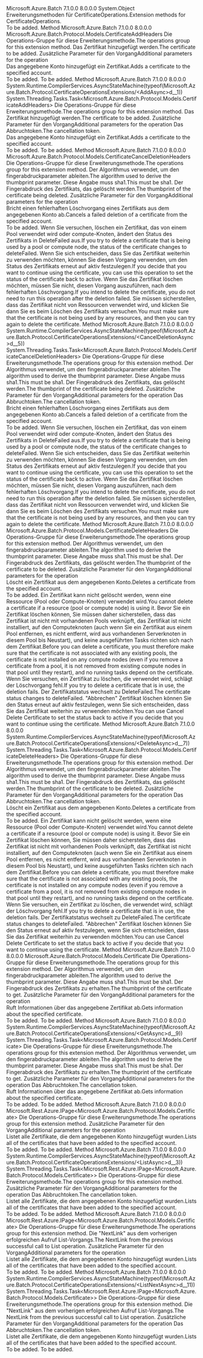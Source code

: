 <Type Name="CertificateOperationsExtensions" FullName="Microsoft.Azure.Batch.Protocol.CertificateOperationsExtensions">
  <TypeSignature Language="C#" Value="public static class CertificateOperationsExtensions" />
  <TypeSignature Language="ILAsm" Value=".class public auto ansi abstract sealed beforefieldinit CertificateOperationsExtensions extends System.Object" />
  <TypeSignature Language="DocId" Value="T:Microsoft.Azure.Batch.Protocol.CertificateOperationsExtensions" />
  <TypeSignature Language="VB.NET" Value="Public Module CertificateOperationsExtensions" />
  <TypeSignature Language="F#" Value="type CertificateOperationsExtensions = class" />
  <AssemblyInfo>
    <AssemblyName>Microsoft.Azure.Batch</AssemblyName>
    <AssemblyVersion>7.1.0.0</AssemblyVersion>
    <AssemblyVersion>8.0.0.0</AssemblyVersion>
  </AssemblyInfo>
  <Base>
    <BaseTypeName>System.Object</BaseTypeName>
  </Base>
  <Interfaces />
  <Docs>
    <summary>
            <span data-ttu-id="81665-101">Erweiterungsmethoden für CertificateOperations.</span><span class="sxs-lookup"><span data-stu-id="81665-101">Extension methods for CertificateOperations.</span></span>
            </summary>
    <remarks>To be added.</remarks>
  </Docs>
  <Members>
    <Member MemberName="Add">
      <MemberSignature Language="C#" Value="public static Microsoft.Azure.Batch.Protocol.Models.CertificateAddHeaders Add (this Microsoft.Azure.Batch.Protocol.ICertificateOperations operations, Microsoft.Azure.Batch.Protocol.Models.CertificateAddParameter certificate, Microsoft.Azure.Batch.Protocol.Models.CertificateAddOptions certificateAddOptions = null);" />
      <MemberSignature Language="ILAsm" Value=".method public static hidebysig class Microsoft.Azure.Batch.Protocol.Models.CertificateAddHeaders Add(class Microsoft.Azure.Batch.Protocol.ICertificateOperations operations, class Microsoft.Azure.Batch.Protocol.Models.CertificateAddParameter certificate, class Microsoft.Azure.Batch.Protocol.Models.CertificateAddOptions certificateAddOptions) cil managed" />
      <MemberSignature Language="DocId" Value="M:Microsoft.Azure.Batch.Protocol.CertificateOperationsExtensions.Add(Microsoft.Azure.Batch.Protocol.ICertificateOperations,Microsoft.Azure.Batch.Protocol.Models.CertificateAddParameter,Microsoft.Azure.Batch.Protocol.Models.CertificateAddOptions)" />
      <MemberSignature Language="F#" Value="static member Add : Microsoft.Azure.Batch.Protocol.ICertificateOperations * Microsoft.Azure.Batch.Protocol.Models.CertificateAddParameter * Microsoft.Azure.Batch.Protocol.Models.CertificateAddOptions -&gt; Microsoft.Azure.Batch.Protocol.Models.CertificateAddHeaders" Usage="Microsoft.Azure.Batch.Protocol.CertificateOperationsExtensions.Add (operations, certificate, certificateAddOptions)" />
      <MemberType>Method</MemberType>
      <AssemblyInfo>
        <AssemblyName>Microsoft.Azure.Batch</AssemblyName>
        <AssemblyVersion>7.1.0.0</AssemblyVersion>
        <AssemblyVersion>8.0.0.0</AssemblyVersion>
      </AssemblyInfo>
      <ReturnValue>
        <ReturnType>Microsoft.Azure.Batch.Protocol.Models.CertificateAddHeaders</ReturnType>
      </ReturnValue>
      <Parameters>
        <Parameter Name="operations" Type="Microsoft.Azure.Batch.Protocol.ICertificateOperations" RefType="this" />
        <Parameter Name="certificate" Type="Microsoft.Azure.Batch.Protocol.Models.CertificateAddParameter" />
        <Parameter Name="certificateAddOptions" Type="Microsoft.Azure.Batch.Protocol.Models.CertificateAddOptions" />
      </Parameters>
      <Docs>
        <param name="operations">
            <span data-ttu-id="81665-102">Die Operations-Gruppe für diese Erweiterungsmethode.</span><span class="sxs-lookup"><span data-stu-id="81665-102">The operations group for this extension method.</span></span>
            </param>
        <param name="certificate">
            <span data-ttu-id="81665-103">Das Zertifikat hinzugefügt werden.</span><span class="sxs-lookup"><span data-stu-id="81665-103">The certificate to be added.</span></span>
            </param>
        <param name="certificateAddOptions">
            <span data-ttu-id="81665-104">Zusätzliche Parameter für den Vorgang</span><span class="sxs-lookup"><span data-stu-id="81665-104">Additional parameters for the operation</span></span>
            </param>
        <summary>
            <span data-ttu-id="81665-105">Das angegebene Konto hinzugefügt ein Zertifikat.</span><span class="sxs-lookup"><span data-stu-id="81665-105">Adds a certificate to the specified account.</span></span>
            </summary>
        <returns>To be added.</returns>
        <remarks>To be added.</remarks>
      </Docs>
    </Member>
    <Member MemberName="AddAsync">
      <MemberSignature Language="C#" Value="public static System.Threading.Tasks.Task&lt;Microsoft.Azure.Batch.Protocol.Models.CertificateAddHeaders&gt; AddAsync (this Microsoft.Azure.Batch.Protocol.ICertificateOperations operations, Microsoft.Azure.Batch.Protocol.Models.CertificateAddParameter certificate, Microsoft.Azure.Batch.Protocol.Models.CertificateAddOptions certificateAddOptions = null, System.Threading.CancellationToken cancellationToken = null);" />
      <MemberSignature Language="ILAsm" Value=".method public static hidebysig class System.Threading.Tasks.Task`1&lt;class Microsoft.Azure.Batch.Protocol.Models.CertificateAddHeaders&gt; AddAsync(class Microsoft.Azure.Batch.Protocol.ICertificateOperations operations, class Microsoft.Azure.Batch.Protocol.Models.CertificateAddParameter certificate, class Microsoft.Azure.Batch.Protocol.Models.CertificateAddOptions certificateAddOptions, valuetype System.Threading.CancellationToken cancellationToken) cil managed" />
      <MemberSignature Language="DocId" Value="M:Microsoft.Azure.Batch.Protocol.CertificateOperationsExtensions.AddAsync(Microsoft.Azure.Batch.Protocol.ICertificateOperations,Microsoft.Azure.Batch.Protocol.Models.CertificateAddParameter,Microsoft.Azure.Batch.Protocol.Models.CertificateAddOptions,System.Threading.CancellationToken)" />
      <MemberSignature Language="F#" Value="static member AddAsync : Microsoft.Azure.Batch.Protocol.ICertificateOperations * Microsoft.Azure.Batch.Protocol.Models.CertificateAddParameter * Microsoft.Azure.Batch.Protocol.Models.CertificateAddOptions * System.Threading.CancellationToken -&gt; System.Threading.Tasks.Task&lt;Microsoft.Azure.Batch.Protocol.Models.CertificateAddHeaders&gt;" Usage="Microsoft.Azure.Batch.Protocol.CertificateOperationsExtensions.AddAsync (operations, certificate, certificateAddOptions, cancellationToken)" />
      <MemberType>Method</MemberType>
      <AssemblyInfo>
        <AssemblyName>Microsoft.Azure.Batch</AssemblyName>
        <AssemblyVersion>7.1.0.0</AssemblyVersion>
        <AssemblyVersion>8.0.0.0</AssemblyVersion>
      </AssemblyInfo>
      <Attributes>
        <Attribute>
          <AttributeName>System.Runtime.CompilerServices.AsyncStateMachine(typeof(Microsoft.Azure.Batch.Protocol.CertificateOperationsExtensions/&lt;AddAsync&gt;d__1))</AttributeName>
        </Attribute>
      </Attributes>
      <ReturnValue>
        <ReturnType>System.Threading.Tasks.Task&lt;Microsoft.Azure.Batch.Protocol.Models.CertificateAddHeaders&gt;</ReturnType>
      </ReturnValue>
      <Parameters>
        <Parameter Name="operations" Type="Microsoft.Azure.Batch.Protocol.ICertificateOperations" RefType="this" />
        <Parameter Name="certificate" Type="Microsoft.Azure.Batch.Protocol.Models.CertificateAddParameter" />
        <Parameter Name="certificateAddOptions" Type="Microsoft.Azure.Batch.Protocol.Models.CertificateAddOptions" />
        <Parameter Name="cancellationToken" Type="System.Threading.CancellationToken" />
      </Parameters>
      <Docs>
        <param name="operations">
            <span data-ttu-id="81665-106">Die Operations-Gruppe für diese Erweiterungsmethode.</span><span class="sxs-lookup"><span data-stu-id="81665-106">The operations group for this extension method.</span></span>
            </param>
        <param name="certificate">
            <span data-ttu-id="81665-107">Das Zertifikat hinzugefügt werden.</span><span class="sxs-lookup"><span data-stu-id="81665-107">The certificate to be added.</span></span>
            </param>
        <param name="certificateAddOptions">
            <span data-ttu-id="81665-108">Zusätzliche Parameter für den Vorgang</span><span class="sxs-lookup"><span data-stu-id="81665-108">Additional parameters for the operation</span></span>
            </param>
        <param name="cancellationToken">
            <span data-ttu-id="81665-109">Das Abbruchtoken.</span><span class="sxs-lookup"><span data-stu-id="81665-109">The cancellation token.</span></span>
            </param>
        <summary>
            <span data-ttu-id="81665-110">Das angegebene Konto hinzugefügt ein Zertifikat.</span><span class="sxs-lookup"><span data-stu-id="81665-110">Adds a certificate to the specified account.</span></span>
            </summary>
        <returns>To be added.</returns>
        <remarks>To be added.</remarks>
      </Docs>
    </Member>
    <Member MemberName="CancelDeletion">
      <MemberSignature Language="C#" Value="public static Microsoft.Azure.Batch.Protocol.Models.CertificateCancelDeletionHeaders CancelDeletion (this Microsoft.Azure.Batch.Protocol.ICertificateOperations operations, string thumbprintAlgorithm, string thumbprint, Microsoft.Azure.Batch.Protocol.Models.CertificateCancelDeletionOptions certificateCancelDeletionOptions = null);" />
      <MemberSignature Language="ILAsm" Value=".method public static hidebysig class Microsoft.Azure.Batch.Protocol.Models.CertificateCancelDeletionHeaders CancelDeletion(class Microsoft.Azure.Batch.Protocol.ICertificateOperations operations, string thumbprintAlgorithm, string thumbprint, class Microsoft.Azure.Batch.Protocol.Models.CertificateCancelDeletionOptions certificateCancelDeletionOptions) cil managed" />
      <MemberSignature Language="DocId" Value="M:Microsoft.Azure.Batch.Protocol.CertificateOperationsExtensions.CancelDeletion(Microsoft.Azure.Batch.Protocol.ICertificateOperations,System.String,System.String,Microsoft.Azure.Batch.Protocol.Models.CertificateCancelDeletionOptions)" />
      <MemberSignature Language="F#" Value="static member CancelDeletion : Microsoft.Azure.Batch.Protocol.ICertificateOperations * string * string * Microsoft.Azure.Batch.Protocol.Models.CertificateCancelDeletionOptions -&gt; Microsoft.Azure.Batch.Protocol.Models.CertificateCancelDeletionHeaders" Usage="Microsoft.Azure.Batch.Protocol.CertificateOperationsExtensions.CancelDeletion (operations, thumbprintAlgorithm, thumbprint, certificateCancelDeletionOptions)" />
      <MemberType>Method</MemberType>
      <AssemblyInfo>
        <AssemblyName>Microsoft.Azure.Batch</AssemblyName>
        <AssemblyVersion>7.1.0.0</AssemblyVersion>
        <AssemblyVersion>8.0.0.0</AssemblyVersion>
      </AssemblyInfo>
      <ReturnValue>
        <ReturnType>Microsoft.Azure.Batch.Protocol.Models.CertificateCancelDeletionHeaders</ReturnType>
      </ReturnValue>
      <Parameters>
        <Parameter Name="operations" Type="Microsoft.Azure.Batch.Protocol.ICertificateOperations" RefType="this" />
        <Parameter Name="thumbprintAlgorithm" Type="System.String" />
        <Parameter Name="thumbprint" Type="System.String" />
        <Parameter Name="certificateCancelDeletionOptions" Type="Microsoft.Azure.Batch.Protocol.Models.CertificateCancelDeletionOptions" />
      </Parameters>
      <Docs>
        <param name="operations">
            <span data-ttu-id="81665-111">Die Operations-Gruppe für diese Erweiterungsmethode.</span><span class="sxs-lookup"><span data-stu-id="81665-111">The operations group for this extension method.</span></span>
            </param>
        <param name="thumbprintAlgorithm">
            <span data-ttu-id="81665-112">Der Algorithmus verwendet, um den fingerabdruckparameter ableiten.</span><span class="sxs-lookup"><span data-stu-id="81665-112">The algorithm used to derive the thumbprint parameter.</span></span> <span data-ttu-id="81665-113">Diese Angabe muss sha1.</span><span class="sxs-lookup"><span data-stu-id="81665-113">This must be sha1.</span></span>
            </param>
        <param name="thumbprint">
            <span data-ttu-id="81665-114">Der Fingerabdruck des Zertifikats, das gelöscht werden.</span><span class="sxs-lookup"><span data-stu-id="81665-114">The thumbprint of the certificate being deleted.</span></span>
            </param>
        <param name="certificateCancelDeletionOptions">
            <span data-ttu-id="81665-115">Zusätzliche Parameter für den Vorgang</span><span class="sxs-lookup"><span data-stu-id="81665-115">Additional parameters for the operation</span></span>
            </param>
        <summary>
            <span data-ttu-id="81665-116">Bricht einen fehlerhaften Löschvorgang eines Zertifikats aus dem angegebenen Konto ab.</span><span class="sxs-lookup"><span data-stu-id="81665-116">Cancels a failed deletion of a certificate from the specified account.</span></span>
            </summary>
        <returns>To be added.</returns>
        <remarks>
            <span data-ttu-id="81665-117">Wenn Sie versuchen, löschen ein Zertifikat, das von einem Pool verwendet wird oder compute-Knoten, ändert den Status des Zertifikats in DeleteFailed aus.</span><span class="sxs-lookup"><span data-stu-id="81665-117">If you try to delete a certificate that is being used by a pool or compute node, the status of the certificate changes to deleteFailed.</span></span> <span data-ttu-id="81665-118">Wenn Sie sich entscheiden, dass Sie das Zertifikat weiterhin zu verwenden möchten, können Sie diesen Vorgang verwenden, um den Status des Zertifikats erneut auf aktiv festzulegen.</span><span class="sxs-lookup"><span data-stu-id="81665-118">If you decide that you want to continue using the certificate, you can use this operation to set the status of the certificate back to active.</span></span> <span data-ttu-id="81665-119">Wenn Sie das Zertifikat löschen möchten, müssen Sie nicht, diesen Vorgang auszuführen, nach dem fehlerhaften Löschvorgang.</span><span class="sxs-lookup"><span data-stu-id="81665-119">If you intend to delete the certificate, you do not need to run this operation after the deletion failed.</span></span> <span data-ttu-id="81665-120">Sie müssen sicherstellen, dass das Zertifikat nicht von Ressourcen verwendet wird, und klicken Sie dann Sie es beim Löschen des Zertifikats versuchen.</span><span class="sxs-lookup"><span data-stu-id="81665-120">You must make sure that the certificate is not being used by any resources, and then you can try again to delete the certificate.</span></span>
            </remarks>
      </Docs>
    </Member>
    <Member MemberName="CancelDeletionAsync">
      <MemberSignature Language="C#" Value="public static System.Threading.Tasks.Task&lt;Microsoft.Azure.Batch.Protocol.Models.CertificateCancelDeletionHeaders&gt; CancelDeletionAsync (this Microsoft.Azure.Batch.Protocol.ICertificateOperations operations, string thumbprintAlgorithm, string thumbprint, Microsoft.Azure.Batch.Protocol.Models.CertificateCancelDeletionOptions certificateCancelDeletionOptions = null, System.Threading.CancellationToken cancellationToken = null);" />
      <MemberSignature Language="ILAsm" Value=".method public static hidebysig class System.Threading.Tasks.Task`1&lt;class Microsoft.Azure.Batch.Protocol.Models.CertificateCancelDeletionHeaders&gt; CancelDeletionAsync(class Microsoft.Azure.Batch.Protocol.ICertificateOperations operations, string thumbprintAlgorithm, string thumbprint, class Microsoft.Azure.Batch.Protocol.Models.CertificateCancelDeletionOptions certificateCancelDeletionOptions, valuetype System.Threading.CancellationToken cancellationToken) cil managed" />
      <MemberSignature Language="DocId" Value="M:Microsoft.Azure.Batch.Protocol.CertificateOperationsExtensions.CancelDeletionAsync(Microsoft.Azure.Batch.Protocol.ICertificateOperations,System.String,System.String,Microsoft.Azure.Batch.Protocol.Models.CertificateCancelDeletionOptions,System.Threading.CancellationToken)" />
      <MemberSignature Language="F#" Value="static member CancelDeletionAsync : Microsoft.Azure.Batch.Protocol.ICertificateOperations * string * string * Microsoft.Azure.Batch.Protocol.Models.CertificateCancelDeletionOptions * System.Threading.CancellationToken -&gt; System.Threading.Tasks.Task&lt;Microsoft.Azure.Batch.Protocol.Models.CertificateCancelDeletionHeaders&gt;" Usage="Microsoft.Azure.Batch.Protocol.CertificateOperationsExtensions.CancelDeletionAsync (operations, thumbprintAlgorithm, thumbprint, certificateCancelDeletionOptions, cancellationToken)" />
      <MemberType>Method</MemberType>
      <AssemblyInfo>
        <AssemblyName>Microsoft.Azure.Batch</AssemblyName>
        <AssemblyVersion>7.1.0.0</AssemblyVersion>
        <AssemblyVersion>8.0.0.0</AssemblyVersion>
      </AssemblyInfo>
      <Attributes>
        <Attribute>
          <AttributeName>System.Runtime.CompilerServices.AsyncStateMachine(typeof(Microsoft.Azure.Batch.Protocol.CertificateOperationsExtensions/&lt;CancelDeletionAsync&gt;d__5))</AttributeName>
        </Attribute>
      </Attributes>
      <ReturnValue>
        <ReturnType>System.Threading.Tasks.Task&lt;Microsoft.Azure.Batch.Protocol.Models.CertificateCancelDeletionHeaders&gt;</ReturnType>
      </ReturnValue>
      <Parameters>
        <Parameter Name="operations" Type="Microsoft.Azure.Batch.Protocol.ICertificateOperations" RefType="this" />
        <Parameter Name="thumbprintAlgorithm" Type="System.String" />
        <Parameter Name="thumbprint" Type="System.String" />
        <Parameter Name="certificateCancelDeletionOptions" Type="Microsoft.Azure.Batch.Protocol.Models.CertificateCancelDeletionOptions" />
        <Parameter Name="cancellationToken" Type="System.Threading.CancellationToken" />
      </Parameters>
      <Docs>
        <param name="operations">
            <span data-ttu-id="81665-121">Die Operations-Gruppe für diese Erweiterungsmethode.</span><span class="sxs-lookup"><span data-stu-id="81665-121">The operations group for this extension method.</span></span>
            </param>
        <param name="thumbprintAlgorithm">
            <span data-ttu-id="81665-122">Der Algorithmus verwendet, um den fingerabdruckparameter ableiten.</span><span class="sxs-lookup"><span data-stu-id="81665-122">The algorithm used to derive the thumbprint parameter.</span></span> <span data-ttu-id="81665-123">Diese Angabe muss sha1.</span><span class="sxs-lookup"><span data-stu-id="81665-123">This must be sha1.</span></span>
            </param>
        <param name="thumbprint">
            <span data-ttu-id="81665-124">Der Fingerabdruck des Zertifikats, das gelöscht werden.</span><span class="sxs-lookup"><span data-stu-id="81665-124">The thumbprint of the certificate being deleted.</span></span>
            </param>
        <param name="certificateCancelDeletionOptions">
            <span data-ttu-id="81665-125">Zusätzliche Parameter für den Vorgang</span><span class="sxs-lookup"><span data-stu-id="81665-125">Additional parameters for the operation</span></span>
            </param>
        <param name="cancellationToken">
            <span data-ttu-id="81665-126">Das Abbruchtoken.</span><span class="sxs-lookup"><span data-stu-id="81665-126">The cancellation token.</span></span>
            </param>
        <summary>
            <span data-ttu-id="81665-127">Bricht einen fehlerhaften Löschvorgang eines Zertifikats aus dem angegebenen Konto ab.</span><span class="sxs-lookup"><span data-stu-id="81665-127">Cancels a failed deletion of a certificate from the specified account.</span></span>
            </summary>
        <returns>To be added.</returns>
        <remarks>
            <span data-ttu-id="81665-128">Wenn Sie versuchen, löschen ein Zertifikat, das von einem Pool verwendet wird oder compute-Knoten, ändert den Status des Zertifikats in DeleteFailed aus.</span><span class="sxs-lookup"><span data-stu-id="81665-128">If you try to delete a certificate that is being used by a pool or compute node, the status of the certificate changes to deleteFailed.</span></span> <span data-ttu-id="81665-129">Wenn Sie sich entscheiden, dass Sie das Zertifikat weiterhin zu verwenden möchten, können Sie diesen Vorgang verwenden, um den Status des Zertifikats erneut auf aktiv festzulegen.</span><span class="sxs-lookup"><span data-stu-id="81665-129">If you decide that you want to continue using the certificate, you can use this operation to set the status of the certificate back to active.</span></span> <span data-ttu-id="81665-130">Wenn Sie das Zertifikat löschen möchten, müssen Sie nicht, diesen Vorgang auszuführen, nach dem fehlerhaften Löschvorgang.</span><span class="sxs-lookup"><span data-stu-id="81665-130">If you intend to delete the certificate, you do not need to run this operation after the deletion failed.</span></span> <span data-ttu-id="81665-131">Sie müssen sicherstellen, dass das Zertifikat nicht von Ressourcen verwendet wird, und klicken Sie dann Sie es beim Löschen des Zertifikats versuchen.</span><span class="sxs-lookup"><span data-stu-id="81665-131">You must make sure that the certificate is not being used by any resources, and then you can try again to delete the certificate.</span></span>
            </remarks>
      </Docs>
    </Member>
    <Member MemberName="Delete">
      <MemberSignature Language="C#" Value="public static Microsoft.Azure.Batch.Protocol.Models.CertificateDeleteHeaders Delete (this Microsoft.Azure.Batch.Protocol.ICertificateOperations operations, string thumbprintAlgorithm, string thumbprint, Microsoft.Azure.Batch.Protocol.Models.CertificateDeleteOptions certificateDeleteOptions = null);" />
      <MemberSignature Language="ILAsm" Value=".method public static hidebysig class Microsoft.Azure.Batch.Protocol.Models.CertificateDeleteHeaders Delete(class Microsoft.Azure.Batch.Protocol.ICertificateOperations operations, string thumbprintAlgorithm, string thumbprint, class Microsoft.Azure.Batch.Protocol.Models.CertificateDeleteOptions certificateDeleteOptions) cil managed" />
      <MemberSignature Language="DocId" Value="M:Microsoft.Azure.Batch.Protocol.CertificateOperationsExtensions.Delete(Microsoft.Azure.Batch.Protocol.ICertificateOperations,System.String,System.String,Microsoft.Azure.Batch.Protocol.Models.CertificateDeleteOptions)" />
      <MemberSignature Language="F#" Value="static member Delete : Microsoft.Azure.Batch.Protocol.ICertificateOperations * string * string * Microsoft.Azure.Batch.Protocol.Models.CertificateDeleteOptions -&gt; Microsoft.Azure.Batch.Protocol.Models.CertificateDeleteHeaders" Usage="Microsoft.Azure.Batch.Protocol.CertificateOperationsExtensions.Delete (operations, thumbprintAlgorithm, thumbprint, certificateDeleteOptions)" />
      <MemberType>Method</MemberType>
      <AssemblyInfo>
        <AssemblyName>Microsoft.Azure.Batch</AssemblyName>
        <AssemblyVersion>7.1.0.0</AssemblyVersion>
        <AssemblyVersion>8.0.0.0</AssemblyVersion>
      </AssemblyInfo>
      <ReturnValue>
        <ReturnType>Microsoft.Azure.Batch.Protocol.Models.CertificateDeleteHeaders</ReturnType>
      </ReturnValue>
      <Parameters>
        <Parameter Name="operations" Type="Microsoft.Azure.Batch.Protocol.ICertificateOperations" RefType="this" />
        <Parameter Name="thumbprintAlgorithm" Type="System.String" />
        <Parameter Name="thumbprint" Type="System.String" />
        <Parameter Name="certificateDeleteOptions" Type="Microsoft.Azure.Batch.Protocol.Models.CertificateDeleteOptions" />
      </Parameters>
      <Docs>
        <param name="operations">
            <span data-ttu-id="81665-132">Die Operations-Gruppe für diese Erweiterungsmethode.</span><span class="sxs-lookup"><span data-stu-id="81665-132">The operations group for this extension method.</span></span>
            </param>
        <param name="thumbprintAlgorithm">
            <span data-ttu-id="81665-133">Der Algorithmus verwendet, um den fingerabdruckparameter ableiten.</span><span class="sxs-lookup"><span data-stu-id="81665-133">The algorithm used to derive the thumbprint parameter.</span></span> <span data-ttu-id="81665-134">Diese Angabe muss sha1.</span><span class="sxs-lookup"><span data-stu-id="81665-134">This must be sha1.</span></span>
            </param>
        <param name="thumbprint">
            <span data-ttu-id="81665-135">Der Fingerabdruck des Zertifikats, das gelöscht werden.</span><span class="sxs-lookup"><span data-stu-id="81665-135">The thumbprint of the certificate to be deleted.</span></span>
            </param>
        <param name="certificateDeleteOptions">
            <span data-ttu-id="81665-136">Zusätzliche Parameter für den Vorgang</span><span class="sxs-lookup"><span data-stu-id="81665-136">Additional parameters for the operation</span></span>
            </param>
        <summary>
            <span data-ttu-id="81665-137">Löscht ein Zertifikat aus dem angegebenen Konto.</span><span class="sxs-lookup"><span data-stu-id="81665-137">Deletes a certificate from the specified account.</span></span>
            </summary>
        <returns>To be added.</returns>
        <remarks>
            <span data-ttu-id="81665-138">Ein Zertifikat kann nicht gelöscht werden, wenn eine Ressource (Pool oder Compute-Knoten) verwendet wird.</span><span class="sxs-lookup"><span data-stu-id="81665-138">You cannot delete a certificate if a resource (pool or compute node) is using it.</span></span> <span data-ttu-id="81665-139">Bevor Sie ein Zertifikat löschen können, Sie müssen daher sicherstellen, dass das Zertifikat ist nicht mit vorhandenen Pools verknüpft, das Zertifikat ist nicht installiert, auf den Computeknoten (auch wenn Sie ein Zertifikat aus einem Pool entfernen, es nicht entfernt, wird aus vorhandenen Serverknoten in diesem Pool bis Neustart), und keine ausgeführten Tasks richten sich nach dem Zertifikat.</span><span class="sxs-lookup"><span data-stu-id="81665-139">Before you can delete a certificate, you must therefore make sure that the certificate is not associated with any existing pools, the certificate is not installed on any compute nodes (even if you remove a certificate from a pool, it is not removed from existing compute nodes in that pool until they restart), and no running tasks depend on the certificate.</span></span> <span data-ttu-id="81665-140">Wenn Sie versuchen, ein Zertifikat zu löschen, die verwendet wird, schlägt der Löschvorgang fehl.</span><span class="sxs-lookup"><span data-stu-id="81665-140">If you try to delete a certificate that is in use, the deletion fails.</span></span> <span data-ttu-id="81665-141">Der Zertifikatstatus wechselt zu DeleteFailed.</span><span class="sxs-lookup"><span data-stu-id="81665-141">The certificate status changes to deleteFailed.</span></span> <span data-ttu-id="81665-142">"Abbrechen" Zertifikat löschen können Sie den Status erneut auf aktiv festzulegen, wenn Sie sich entscheiden, dass Sie das Zertifikat weiterhin zu verwenden möchten.</span><span class="sxs-lookup"><span data-stu-id="81665-142">You can use Cancel Delete Certificate to set the status back to active if you decide that you want to continue using the certificate.</span></span>
            </remarks>
      </Docs>
    </Member>
    <Member MemberName="DeleteAsync">
      <MemberSignature Language="C#" Value="public static System.Threading.Tasks.Task&lt;Microsoft.Azure.Batch.Protocol.Models.CertificateDeleteHeaders&gt; DeleteAsync (this Microsoft.Azure.Batch.Protocol.ICertificateOperations operations, string thumbprintAlgorithm, string thumbprint, Microsoft.Azure.Batch.Protocol.Models.CertificateDeleteOptions certificateDeleteOptions = null, System.Threading.CancellationToken cancellationToken = null);" />
      <MemberSignature Language="ILAsm" Value=".method public static hidebysig class System.Threading.Tasks.Task`1&lt;class Microsoft.Azure.Batch.Protocol.Models.CertificateDeleteHeaders&gt; DeleteAsync(class Microsoft.Azure.Batch.Protocol.ICertificateOperations operations, string thumbprintAlgorithm, string thumbprint, class Microsoft.Azure.Batch.Protocol.Models.CertificateDeleteOptions certificateDeleteOptions, valuetype System.Threading.CancellationToken cancellationToken) cil managed" />
      <MemberSignature Language="DocId" Value="M:Microsoft.Azure.Batch.Protocol.CertificateOperationsExtensions.DeleteAsync(Microsoft.Azure.Batch.Protocol.ICertificateOperations,System.String,System.String,Microsoft.Azure.Batch.Protocol.Models.CertificateDeleteOptions,System.Threading.CancellationToken)" />
      <MemberSignature Language="F#" Value="static member DeleteAsync : Microsoft.Azure.Batch.Protocol.ICertificateOperations * string * string * Microsoft.Azure.Batch.Protocol.Models.CertificateDeleteOptions * System.Threading.CancellationToken -&gt; System.Threading.Tasks.Task&lt;Microsoft.Azure.Batch.Protocol.Models.CertificateDeleteHeaders&gt;" Usage="Microsoft.Azure.Batch.Protocol.CertificateOperationsExtensions.DeleteAsync (operations, thumbprintAlgorithm, thumbprint, certificateDeleteOptions, cancellationToken)" />
      <MemberType>Method</MemberType>
      <AssemblyInfo>
        <AssemblyName>Microsoft.Azure.Batch</AssemblyName>
        <AssemblyVersion>7.1.0.0</AssemblyVersion>
        <AssemblyVersion>8.0.0.0</AssemblyVersion>
      </AssemblyInfo>
      <Attributes>
        <Attribute>
          <AttributeName>System.Runtime.CompilerServices.AsyncStateMachine(typeof(Microsoft.Azure.Batch.Protocol.CertificateOperationsExtensions/&lt;DeleteAsync&gt;d__7))</AttributeName>
        </Attribute>
      </Attributes>
      <ReturnValue>
        <ReturnType>System.Threading.Tasks.Task&lt;Microsoft.Azure.Batch.Protocol.Models.CertificateDeleteHeaders&gt;</ReturnType>
      </ReturnValue>
      <Parameters>
        <Parameter Name="operations" Type="Microsoft.Azure.Batch.Protocol.ICertificateOperations" RefType="this" />
        <Parameter Name="thumbprintAlgorithm" Type="System.String" />
        <Parameter Name="thumbprint" Type="System.String" />
        <Parameter Name="certificateDeleteOptions" Type="Microsoft.Azure.Batch.Protocol.Models.CertificateDeleteOptions" />
        <Parameter Name="cancellationToken" Type="System.Threading.CancellationToken" />
      </Parameters>
      <Docs>
        <param name="operations">
            <span data-ttu-id="81665-143">Die Operations-Gruppe für diese Erweiterungsmethode.</span><span class="sxs-lookup"><span data-stu-id="81665-143">The operations group for this extension method.</span></span>
            </param>
        <param name="thumbprintAlgorithm">
            <span data-ttu-id="81665-144">Der Algorithmus verwendet, um den fingerabdruckparameter ableiten.</span><span class="sxs-lookup"><span data-stu-id="81665-144">The algorithm used to derive the thumbprint parameter.</span></span> <span data-ttu-id="81665-145">Diese Angabe muss sha1.</span><span class="sxs-lookup"><span data-stu-id="81665-145">This must be sha1.</span></span>
            </param>
        <param name="thumbprint">
            <span data-ttu-id="81665-146">Der Fingerabdruck des Zertifikats, das gelöscht werden.</span><span class="sxs-lookup"><span data-stu-id="81665-146">The thumbprint of the certificate to be deleted.</span></span>
            </param>
        <param name="certificateDeleteOptions">
            <span data-ttu-id="81665-147">Zusätzliche Parameter für den Vorgang</span><span class="sxs-lookup"><span data-stu-id="81665-147">Additional parameters for the operation</span></span>
            </param>
        <param name="cancellationToken">
            <span data-ttu-id="81665-148">Das Abbruchtoken.</span><span class="sxs-lookup"><span data-stu-id="81665-148">The cancellation token.</span></span>
            </param>
        <summary>
            <span data-ttu-id="81665-149">Löscht ein Zertifikat aus dem angegebenen Konto.</span><span class="sxs-lookup"><span data-stu-id="81665-149">Deletes a certificate from the specified account.</span></span>
            </summary>
        <returns>To be added.</returns>
        <remarks>
            <span data-ttu-id="81665-150">Ein Zertifikat kann nicht gelöscht werden, wenn eine Ressource (Pool oder Compute-Knoten) verwendet wird.</span><span class="sxs-lookup"><span data-stu-id="81665-150">You cannot delete a certificate if a resource (pool or compute node) is using it.</span></span> <span data-ttu-id="81665-151">Bevor Sie ein Zertifikat löschen können, Sie müssen daher sicherstellen, dass das Zertifikat ist nicht mit vorhandenen Pools verknüpft, das Zertifikat ist nicht installiert, auf den Computeknoten (auch wenn Sie ein Zertifikat aus einem Pool entfernen, es nicht entfernt, wird aus vorhandenen Serverknoten in diesem Pool bis Neustart), und keine ausgeführten Tasks richten sich nach dem Zertifikat.</span><span class="sxs-lookup"><span data-stu-id="81665-151">Before you can delete a certificate, you must therefore make sure that the certificate is not associated with any existing pools, the certificate is not installed on any compute nodes (even if you remove a certificate from a pool, it is not removed from existing compute nodes in that pool until they restart), and no running tasks depend on the certificate.</span></span> <span data-ttu-id="81665-152">Wenn Sie versuchen, ein Zertifikat zu löschen, die verwendet wird, schlägt der Löschvorgang fehl.</span><span class="sxs-lookup"><span data-stu-id="81665-152">If you try to delete a certificate that is in use, the deletion fails.</span></span> <span data-ttu-id="81665-153">Der Zertifikatstatus wechselt zu DeleteFailed.</span><span class="sxs-lookup"><span data-stu-id="81665-153">The certificate status changes to deleteFailed.</span></span> <span data-ttu-id="81665-154">"Abbrechen" Zertifikat löschen können Sie den Status erneut auf aktiv festzulegen, wenn Sie sich entscheiden, dass Sie das Zertifikat weiterhin zu verwenden möchten.</span><span class="sxs-lookup"><span data-stu-id="81665-154">You can use Cancel Delete Certificate to set the status back to active if you decide that you want to continue using the certificate.</span></span>
            </remarks>
      </Docs>
    </Member>
    <Member MemberName="Get">
      <MemberSignature Language="C#" Value="public static Microsoft.Azure.Batch.Protocol.Models.Certificate Get (this Microsoft.Azure.Batch.Protocol.ICertificateOperations operations, string thumbprintAlgorithm, string thumbprint, Microsoft.Azure.Batch.Protocol.Models.CertificateGetOptions certificateGetOptions = null);" />
      <MemberSignature Language="ILAsm" Value=".method public static hidebysig class Microsoft.Azure.Batch.Protocol.Models.Certificate Get(class Microsoft.Azure.Batch.Protocol.ICertificateOperations operations, string thumbprintAlgorithm, string thumbprint, class Microsoft.Azure.Batch.Protocol.Models.CertificateGetOptions certificateGetOptions) cil managed" />
      <MemberSignature Language="DocId" Value="M:Microsoft.Azure.Batch.Protocol.CertificateOperationsExtensions.Get(Microsoft.Azure.Batch.Protocol.ICertificateOperations,System.String,System.String,Microsoft.Azure.Batch.Protocol.Models.CertificateGetOptions)" />
      <MemberSignature Language="F#" Value="static member Get : Microsoft.Azure.Batch.Protocol.ICertificateOperations * string * string * Microsoft.Azure.Batch.Protocol.Models.CertificateGetOptions -&gt; Microsoft.Azure.Batch.Protocol.Models.Certificate" Usage="Microsoft.Azure.Batch.Protocol.CertificateOperationsExtensions.Get (operations, thumbprintAlgorithm, thumbprint, certificateGetOptions)" />
      <MemberType>Method</MemberType>
      <AssemblyInfo>
        <AssemblyName>Microsoft.Azure.Batch</AssemblyName>
        <AssemblyVersion>7.1.0.0</AssemblyVersion>
        <AssemblyVersion>8.0.0.0</AssemblyVersion>
      </AssemblyInfo>
      <ReturnValue>
        <ReturnType>Microsoft.Azure.Batch.Protocol.Models.Certificate</ReturnType>
      </ReturnValue>
      <Parameters>
        <Parameter Name="operations" Type="Microsoft.Azure.Batch.Protocol.ICertificateOperations" RefType="this" />
        <Parameter Name="thumbprintAlgorithm" Type="System.String" />
        <Parameter Name="thumbprint" Type="System.String" />
        <Parameter Name="certificateGetOptions" Type="Microsoft.Azure.Batch.Protocol.Models.CertificateGetOptions" />
      </Parameters>
      <Docs>
        <param name="operations">
            <span data-ttu-id="81665-155">Die Operations-Gruppe für diese Erweiterungsmethode.</span><span class="sxs-lookup"><span data-stu-id="81665-155">The operations group for this extension method.</span></span>
            </param>
        <param name="thumbprintAlgorithm">
            <span data-ttu-id="81665-156">Der Algorithmus verwendet, um den fingerabdruckparameter ableiten.</span><span class="sxs-lookup"><span data-stu-id="81665-156">The algorithm used to derive the thumbprint parameter.</span></span> <span data-ttu-id="81665-157">Diese Angabe muss sha1.</span><span class="sxs-lookup"><span data-stu-id="81665-157">This must be sha1.</span></span>
            </param>
        <param name="thumbprint">
            <span data-ttu-id="81665-158">Der Fingerabdruck des Zertifikats zu erhalten.</span><span class="sxs-lookup"><span data-stu-id="81665-158">The thumbprint of the certificate to get.</span></span>
            </param>
        <param name="certificateGetOptions">
            <span data-ttu-id="81665-159">Zusätzliche Parameter für den Vorgang</span><span class="sxs-lookup"><span data-stu-id="81665-159">Additional parameters for the operation</span></span>
            </param>
        <summary>
            <span data-ttu-id="81665-160">Ruft Informationen über das angegebene Zertifikat ab.</span><span class="sxs-lookup"><span data-stu-id="81665-160">Gets information about the specified certificate.</span></span>
            </summary>
        <returns>To be added.</returns>
        <remarks>To be added.</remarks>
      </Docs>
    </Member>
    <Member MemberName="GetAsync">
      <MemberSignature Language="C#" Value="public static System.Threading.Tasks.Task&lt;Microsoft.Azure.Batch.Protocol.Models.Certificate&gt; GetAsync (this Microsoft.Azure.Batch.Protocol.ICertificateOperations operations, string thumbprintAlgorithm, string thumbprint, Microsoft.Azure.Batch.Protocol.Models.CertificateGetOptions certificateGetOptions = null, System.Threading.CancellationToken cancellationToken = null);" />
      <MemberSignature Language="ILAsm" Value=".method public static hidebysig class System.Threading.Tasks.Task`1&lt;class Microsoft.Azure.Batch.Protocol.Models.Certificate&gt; GetAsync(class Microsoft.Azure.Batch.Protocol.ICertificateOperations operations, string thumbprintAlgorithm, string thumbprint, class Microsoft.Azure.Batch.Protocol.Models.CertificateGetOptions certificateGetOptions, valuetype System.Threading.CancellationToken cancellationToken) cil managed" />
      <MemberSignature Language="DocId" Value="M:Microsoft.Azure.Batch.Protocol.CertificateOperationsExtensions.GetAsync(Microsoft.Azure.Batch.Protocol.ICertificateOperations,System.String,System.String,Microsoft.Azure.Batch.Protocol.Models.CertificateGetOptions,System.Threading.CancellationToken)" />
      <MemberSignature Language="F#" Value="static member GetAsync : Microsoft.Azure.Batch.Protocol.ICertificateOperations * string * string * Microsoft.Azure.Batch.Protocol.Models.CertificateGetOptions * System.Threading.CancellationToken -&gt; System.Threading.Tasks.Task&lt;Microsoft.Azure.Batch.Protocol.Models.Certificate&gt;" Usage="Microsoft.Azure.Batch.Protocol.CertificateOperationsExtensions.GetAsync (operations, thumbprintAlgorithm, thumbprint, certificateGetOptions, cancellationToken)" />
      <MemberType>Method</MemberType>
      <AssemblyInfo>
        <AssemblyName>Microsoft.Azure.Batch</AssemblyName>
        <AssemblyVersion>7.1.0.0</AssemblyVersion>
        <AssemblyVersion>8.0.0.0</AssemblyVersion>
      </AssemblyInfo>
      <Attributes>
        <Attribute>
          <AttributeName>System.Runtime.CompilerServices.AsyncStateMachine(typeof(Microsoft.Azure.Batch.Protocol.CertificateOperationsExtensions/&lt;GetAsync&gt;d__9))</AttributeName>
        </Attribute>
      </Attributes>
      <ReturnValue>
        <ReturnType>System.Threading.Tasks.Task&lt;Microsoft.Azure.Batch.Protocol.Models.Certificate&gt;</ReturnType>
      </ReturnValue>
      <Parameters>
        <Parameter Name="operations" Type="Microsoft.Azure.Batch.Protocol.ICertificateOperations" RefType="this" />
        <Parameter Name="thumbprintAlgorithm" Type="System.String" />
        <Parameter Name="thumbprint" Type="System.String" />
        <Parameter Name="certificateGetOptions" Type="Microsoft.Azure.Batch.Protocol.Models.CertificateGetOptions" />
        <Parameter Name="cancellationToken" Type="System.Threading.CancellationToken" />
      </Parameters>
      <Docs>
        <param name="operations">
            <span data-ttu-id="81665-161">Die Operations-Gruppe für diese Erweiterungsmethode.</span><span class="sxs-lookup"><span data-stu-id="81665-161">The operations group for this extension method.</span></span>
            </param>
        <param name="thumbprintAlgorithm">
            <span data-ttu-id="81665-162">Der Algorithmus verwendet, um den fingerabdruckparameter ableiten.</span><span class="sxs-lookup"><span data-stu-id="81665-162">The algorithm used to derive the thumbprint parameter.</span></span> <span data-ttu-id="81665-163">Diese Angabe muss sha1.</span><span class="sxs-lookup"><span data-stu-id="81665-163">This must be sha1.</span></span>
            </param>
        <param name="thumbprint">
            <span data-ttu-id="81665-164">Der Fingerabdruck des Zertifikats zu erhalten.</span><span class="sxs-lookup"><span data-stu-id="81665-164">The thumbprint of the certificate to get.</span></span>
            </param>
        <param name="certificateGetOptions">
            <span data-ttu-id="81665-165">Zusätzliche Parameter für den Vorgang</span><span class="sxs-lookup"><span data-stu-id="81665-165">Additional parameters for the operation</span></span>
            </param>
        <param name="cancellationToken">
            <span data-ttu-id="81665-166">Das Abbruchtoken.</span><span class="sxs-lookup"><span data-stu-id="81665-166">The cancellation token.</span></span>
            </param>
        <summary>
            <span data-ttu-id="81665-167">Ruft Informationen über das angegebene Zertifikat ab.</span><span class="sxs-lookup"><span data-stu-id="81665-167">Gets information about the specified certificate.</span></span>
            </summary>
        <returns>To be added.</returns>
        <remarks>To be added.</remarks>
      </Docs>
    </Member>
    <Member MemberName="List">
      <MemberSignature Language="C#" Value="public static Microsoft.Rest.Azure.IPage&lt;Microsoft.Azure.Batch.Protocol.Models.Certificate&gt; List (this Microsoft.Azure.Batch.Protocol.ICertificateOperations operations, Microsoft.Azure.Batch.Protocol.Models.CertificateListOptions certificateListOptions = null);" />
      <MemberSignature Language="ILAsm" Value=".method public static hidebysig class Microsoft.Rest.Azure.IPage`1&lt;class Microsoft.Azure.Batch.Protocol.Models.Certificate&gt; List(class Microsoft.Azure.Batch.Protocol.ICertificateOperations operations, class Microsoft.Azure.Batch.Protocol.Models.CertificateListOptions certificateListOptions) cil managed" />
      <MemberSignature Language="DocId" Value="M:Microsoft.Azure.Batch.Protocol.CertificateOperationsExtensions.List(Microsoft.Azure.Batch.Protocol.ICertificateOperations,Microsoft.Azure.Batch.Protocol.Models.CertificateListOptions)" />
      <MemberSignature Language="F#" Value="static member List : Microsoft.Azure.Batch.Protocol.ICertificateOperations * Microsoft.Azure.Batch.Protocol.Models.CertificateListOptions -&gt; Microsoft.Rest.Azure.IPage&lt;Microsoft.Azure.Batch.Protocol.Models.Certificate&gt;" Usage="Microsoft.Azure.Batch.Protocol.CertificateOperationsExtensions.List (operations, certificateListOptions)" />
      <MemberType>Method</MemberType>
      <AssemblyInfo>
        <AssemblyName>Microsoft.Azure.Batch</AssemblyName>
        <AssemblyVersion>7.1.0.0</AssemblyVersion>
        <AssemblyVersion>8.0.0.0</AssemblyVersion>
      </AssemblyInfo>
      <ReturnValue>
        <ReturnType>Microsoft.Rest.Azure.IPage&lt;Microsoft.Azure.Batch.Protocol.Models.Certificate&gt;</ReturnType>
      </ReturnValue>
      <Parameters>
        <Parameter Name="operations" Type="Microsoft.Azure.Batch.Protocol.ICertificateOperations" RefType="this" />
        <Parameter Name="certificateListOptions" Type="Microsoft.Azure.Batch.Protocol.Models.CertificateListOptions" />
      </Parameters>
      <Docs>
        <param name="operations">
            <span data-ttu-id="81665-168">Die Operations-Gruppe für diese Erweiterungsmethode.</span><span class="sxs-lookup"><span data-stu-id="81665-168">The operations group for this extension method.</span></span>
            </param>
        <param name="certificateListOptions">
            <span data-ttu-id="81665-169">Zusätzliche Parameter für den Vorgang</span><span class="sxs-lookup"><span data-stu-id="81665-169">Additional parameters for the operation</span></span>
            </param>
        <summary>
            <span data-ttu-id="81665-170">Listet alle Zertifikate, die dem angegebenen Konto hinzugefügt wurden.</span><span class="sxs-lookup"><span data-stu-id="81665-170">Lists all of the certificates that have been added to the specified account.</span></span>
            </summary>
        <returns>To be added.</returns>
        <remarks>To be added.</remarks>
      </Docs>
    </Member>
    <Member MemberName="ListAsync">
      <MemberSignature Language="C#" Value="public static System.Threading.Tasks.Task&lt;Microsoft.Rest.Azure.IPage&lt;Microsoft.Azure.Batch.Protocol.Models.Certificate&gt;&gt; ListAsync (this Microsoft.Azure.Batch.Protocol.ICertificateOperations operations, Microsoft.Azure.Batch.Protocol.Models.CertificateListOptions certificateListOptions = null, System.Threading.CancellationToken cancellationToken = null);" />
      <MemberSignature Language="ILAsm" Value=".method public static hidebysig class System.Threading.Tasks.Task`1&lt;class Microsoft.Rest.Azure.IPage`1&lt;class Microsoft.Azure.Batch.Protocol.Models.Certificate&gt;&gt; ListAsync(class Microsoft.Azure.Batch.Protocol.ICertificateOperations operations, class Microsoft.Azure.Batch.Protocol.Models.CertificateListOptions certificateListOptions, valuetype System.Threading.CancellationToken cancellationToken) cil managed" />
      <MemberSignature Language="DocId" Value="M:Microsoft.Azure.Batch.Protocol.CertificateOperationsExtensions.ListAsync(Microsoft.Azure.Batch.Protocol.ICertificateOperations,Microsoft.Azure.Batch.Protocol.Models.CertificateListOptions,System.Threading.CancellationToken)" />
      <MemberSignature Language="F#" Value="static member ListAsync : Microsoft.Azure.Batch.Protocol.ICertificateOperations * Microsoft.Azure.Batch.Protocol.Models.CertificateListOptions * System.Threading.CancellationToken -&gt; System.Threading.Tasks.Task&lt;Microsoft.Rest.Azure.IPage&lt;Microsoft.Azure.Batch.Protocol.Models.Certificate&gt;&gt;" Usage="Microsoft.Azure.Batch.Protocol.CertificateOperationsExtensions.ListAsync (operations, certificateListOptions, cancellationToken)" />
      <MemberType>Method</MemberType>
      <AssemblyInfo>
        <AssemblyName>Microsoft.Azure.Batch</AssemblyName>
        <AssemblyVersion>7.1.0.0</AssemblyVersion>
        <AssemblyVersion>8.0.0.0</AssemblyVersion>
      </AssemblyInfo>
      <Attributes>
        <Attribute>
          <AttributeName>System.Runtime.CompilerServices.AsyncStateMachine(typeof(Microsoft.Azure.Batch.Protocol.CertificateOperationsExtensions/&lt;ListAsync&gt;d__3))</AttributeName>
        </Attribute>
      </Attributes>
      <ReturnValue>
        <ReturnType>System.Threading.Tasks.Task&lt;Microsoft.Rest.Azure.IPage&lt;Microsoft.Azure.Batch.Protocol.Models.Certificate&gt;&gt;</ReturnType>
      </ReturnValue>
      <Parameters>
        <Parameter Name="operations" Type="Microsoft.Azure.Batch.Protocol.ICertificateOperations" RefType="this" />
        <Parameter Name="certificateListOptions" Type="Microsoft.Azure.Batch.Protocol.Models.CertificateListOptions" />
        <Parameter Name="cancellationToken" Type="System.Threading.CancellationToken" />
      </Parameters>
      <Docs>
        <param name="operations">
            <span data-ttu-id="81665-171">Die Operations-Gruppe für diese Erweiterungsmethode.</span><span class="sxs-lookup"><span data-stu-id="81665-171">The operations group for this extension method.</span></span>
            </param>
        <param name="certificateListOptions">
            <span data-ttu-id="81665-172">Zusätzliche Parameter für den Vorgang</span><span class="sxs-lookup"><span data-stu-id="81665-172">Additional parameters for the operation</span></span>
            </param>
        <param name="cancellationToken">
            <span data-ttu-id="81665-173">Das Abbruchtoken.</span><span class="sxs-lookup"><span data-stu-id="81665-173">The cancellation token.</span></span>
            </param>
        <summary>
            <span data-ttu-id="81665-174">Listet alle Zertifikate, die dem angegebenen Konto hinzugefügt wurden.</span><span class="sxs-lookup"><span data-stu-id="81665-174">Lists all of the certificates that have been added to the specified account.</span></span>
            </summary>
        <returns>To be added.</returns>
        <remarks>To be added.</remarks>
      </Docs>
    </Member>
    <Member MemberName="ListNext">
      <MemberSignature Language="C#" Value="public static Microsoft.Rest.Azure.IPage&lt;Microsoft.Azure.Batch.Protocol.Models.Certificate&gt; ListNext (this Microsoft.Azure.Batch.Protocol.ICertificateOperations operations, string nextPageLink, Microsoft.Azure.Batch.Protocol.Models.CertificateListNextOptions certificateListNextOptions = null);" />
      <MemberSignature Language="ILAsm" Value=".method public static hidebysig class Microsoft.Rest.Azure.IPage`1&lt;class Microsoft.Azure.Batch.Protocol.Models.Certificate&gt; ListNext(class Microsoft.Azure.Batch.Protocol.ICertificateOperations operations, string nextPageLink, class Microsoft.Azure.Batch.Protocol.Models.CertificateListNextOptions certificateListNextOptions) cil managed" />
      <MemberSignature Language="DocId" Value="M:Microsoft.Azure.Batch.Protocol.CertificateOperationsExtensions.ListNext(Microsoft.Azure.Batch.Protocol.ICertificateOperations,System.String,Microsoft.Azure.Batch.Protocol.Models.CertificateListNextOptions)" />
      <MemberSignature Language="F#" Value="static member ListNext : Microsoft.Azure.Batch.Protocol.ICertificateOperations * string * Microsoft.Azure.Batch.Protocol.Models.CertificateListNextOptions -&gt; Microsoft.Rest.Azure.IPage&lt;Microsoft.Azure.Batch.Protocol.Models.Certificate&gt;" Usage="Microsoft.Azure.Batch.Protocol.CertificateOperationsExtensions.ListNext (operations, nextPageLink, certificateListNextOptions)" />
      <MemberType>Method</MemberType>
      <AssemblyInfo>
        <AssemblyName>Microsoft.Azure.Batch</AssemblyName>
        <AssemblyVersion>7.1.0.0</AssemblyVersion>
        <AssemblyVersion>8.0.0.0</AssemblyVersion>
      </AssemblyInfo>
      <ReturnValue>
        <ReturnType>Microsoft.Rest.Azure.IPage&lt;Microsoft.Azure.Batch.Protocol.Models.Certificate&gt;</ReturnType>
      </ReturnValue>
      <Parameters>
        <Parameter Name="operations" Type="Microsoft.Azure.Batch.Protocol.ICertificateOperations" RefType="this" />
        <Parameter Name="nextPageLink" Type="System.String" />
        <Parameter Name="certificateListNextOptions" Type="Microsoft.Azure.Batch.Protocol.Models.CertificateListNextOptions" />
      </Parameters>
      <Docs>
        <param name="operations">
            <span data-ttu-id="81665-175">Die Operations-Gruppe für diese Erweiterungsmethode.</span><span class="sxs-lookup"><span data-stu-id="81665-175">The operations group for this extension method.</span></span>
            </param>
        <param name="nextPageLink">
            <span data-ttu-id="81665-176">Die "NextLink" aus dem vorherigen erfolgreichen Aufruf List-Vorgangs.</span><span class="sxs-lookup"><span data-stu-id="81665-176">The NextLink from the previous successful call to List operation.</span></span>
            </param>
        <param name="certificateListNextOptions">
            <span data-ttu-id="81665-177">Zusätzliche Parameter für den Vorgang</span><span class="sxs-lookup"><span data-stu-id="81665-177">Additional parameters for the operation</span></span>
            </param>
        <summary>
            <span data-ttu-id="81665-178">Listet alle Zertifikate, die dem angegebenen Konto hinzugefügt wurden.</span><span class="sxs-lookup"><span data-stu-id="81665-178">Lists all of the certificates that have been added to the specified account.</span></span>
            </summary>
        <returns>To be added.</returns>
        <remarks>To be added.</remarks>
      </Docs>
    </Member>
    <Member MemberName="ListNextAsync">
      <MemberSignature Language="C#" Value="public static System.Threading.Tasks.Task&lt;Microsoft.Rest.Azure.IPage&lt;Microsoft.Azure.Batch.Protocol.Models.Certificate&gt;&gt; ListNextAsync (this Microsoft.Azure.Batch.Protocol.ICertificateOperations operations, string nextPageLink, Microsoft.Azure.Batch.Protocol.Models.CertificateListNextOptions certificateListNextOptions = null, System.Threading.CancellationToken cancellationToken = null);" />
      <MemberSignature Language="ILAsm" Value=".method public static hidebysig class System.Threading.Tasks.Task`1&lt;class Microsoft.Rest.Azure.IPage`1&lt;class Microsoft.Azure.Batch.Protocol.Models.Certificate&gt;&gt; ListNextAsync(class Microsoft.Azure.Batch.Protocol.ICertificateOperations operations, string nextPageLink, class Microsoft.Azure.Batch.Protocol.Models.CertificateListNextOptions certificateListNextOptions, valuetype System.Threading.CancellationToken cancellationToken) cil managed" />
      <MemberSignature Language="DocId" Value="M:Microsoft.Azure.Batch.Protocol.CertificateOperationsExtensions.ListNextAsync(Microsoft.Azure.Batch.Protocol.ICertificateOperations,System.String,Microsoft.Azure.Batch.Protocol.Models.CertificateListNextOptions,System.Threading.CancellationToken)" />
      <MemberSignature Language="F#" Value="static member ListNextAsync : Microsoft.Azure.Batch.Protocol.ICertificateOperations * string * Microsoft.Azure.Batch.Protocol.Models.CertificateListNextOptions * System.Threading.CancellationToken -&gt; System.Threading.Tasks.Task&lt;Microsoft.Rest.Azure.IPage&lt;Microsoft.Azure.Batch.Protocol.Models.Certificate&gt;&gt;" Usage="Microsoft.Azure.Batch.Protocol.CertificateOperationsExtensions.ListNextAsync (operations, nextPageLink, certificateListNextOptions, cancellationToken)" />
      <MemberType>Method</MemberType>
      <AssemblyInfo>
        <AssemblyName>Microsoft.Azure.Batch</AssemblyName>
        <AssemblyVersion>7.1.0.0</AssemblyVersion>
        <AssemblyVersion>8.0.0.0</AssemblyVersion>
      </AssemblyInfo>
      <Attributes>
        <Attribute>
          <AttributeName>System.Runtime.CompilerServices.AsyncStateMachine(typeof(Microsoft.Azure.Batch.Protocol.CertificateOperationsExtensions/&lt;ListNextAsync&gt;d__11))</AttributeName>
        </Attribute>
      </Attributes>
      <ReturnValue>
        <ReturnType>System.Threading.Tasks.Task&lt;Microsoft.Rest.Azure.IPage&lt;Microsoft.Azure.Batch.Protocol.Models.Certificate&gt;&gt;</ReturnType>
      </ReturnValue>
      <Parameters>
        <Parameter Name="operations" Type="Microsoft.Azure.Batch.Protocol.ICertificateOperations" RefType="this" />
        <Parameter Name="nextPageLink" Type="System.String" />
        <Parameter Name="certificateListNextOptions" Type="Microsoft.Azure.Batch.Protocol.Models.CertificateListNextOptions" />
        <Parameter Name="cancellationToken" Type="System.Threading.CancellationToken" />
      </Parameters>
      <Docs>
        <param name="operations">
            <span data-ttu-id="81665-179">Die Operations-Gruppe für diese Erweiterungsmethode.</span><span class="sxs-lookup"><span data-stu-id="81665-179">The operations group for this extension method.</span></span>
            </param>
        <param name="nextPageLink">
            <span data-ttu-id="81665-180">Die "NextLink" aus dem vorherigen erfolgreichen Aufruf List-Vorgangs.</span><span class="sxs-lookup"><span data-stu-id="81665-180">The NextLink from the previous successful call to List operation.</span></span>
            </param>
        <param name="certificateListNextOptions">
            <span data-ttu-id="81665-181">Zusätzliche Parameter für den Vorgang</span><span class="sxs-lookup"><span data-stu-id="81665-181">Additional parameters for the operation</span></span>
            </param>
        <param name="cancellationToken">
            <span data-ttu-id="81665-182">Das Abbruchtoken.</span><span class="sxs-lookup"><span data-stu-id="81665-182">The cancellation token.</span></span>
            </param>
        <summary>
            <span data-ttu-id="81665-183">Listet alle Zertifikate, die dem angegebenen Konto hinzugefügt wurden.</span><span class="sxs-lookup"><span data-stu-id="81665-183">Lists all of the certificates that have been added to the specified account.</span></span>
            </summary>
        <returns>To be added.</returns>
        <remarks>To be added.</remarks>
      </Docs>
    </Member>
  </Members>
</Type>